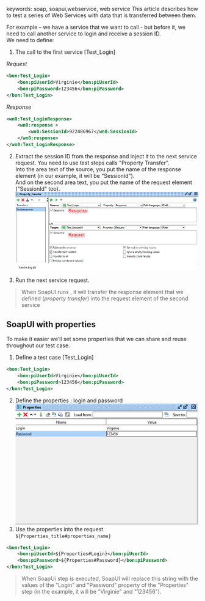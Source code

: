﻿keywords: soap, soapui,webservice, web service
This article describes how to test a series of Web Services with data that is transferred between them.

For example – we have a service that we want to call - but before it, we need to call another service to login and receive a session ID.  
We need to define:

1.	The call to the first service [Test_Login]

*Request* 
```xml
<bon:Test_Login>
    <bon:piUserId>Virginie</bon:piUserId>
    <bon:piPassword>123456</bon:piPassword>
</bon:Test_Login>
```
*Response*  
```xml
<wn0:Test_LoginResponse>
    <wn0:response >
        <wn0:SessionId>922486967</wn0:SessionId>
    </wn0:response>
</wn0:Test_LoginResponse>
```

2.	Extract the session ID from the response and inject it to the next service request. You need to use test steps calls "Property Transfer".  
Into the area text of the source, you put the name of the response element (in our example, it will be "SessionId").  
And on the second area text, you put the name of the request element ("SessionId" too).  
![](2019-03-18_13h51_32.png)


3.	Run the next service request.  

>When SoapUI runs , it will transfer the response element that we defined (*property transfer*) into the request element of the second service


## SoapUI with properties

To make it easier we’ll set some properties that we can share and reuse throughout our test case.

1.	Define a test case [Test_Login]
```xml
<bon:Test_Login>
    <bon:piUserId>Virginie</bon:piUserId>
    <bon:piPassword>123456</bon:piPassword>
</bon:Test_Login>
```
2.	Define the properties : login and password  
![](2019-03-18_14h10_05.png)
3. Use the properties into the request `${Properties_title#properties_name}`
```xml
<bon:Test_Login>
    <bon:piUserId>${Properties#Login}</bon:piUserId>
    <bon:piPassword>${Properties#Password}</bon:piPassword>
</bon:Test_Login>
```

>When SoapUi step is executed, SoapUI will replace this string with the values of the "Login" and "Password" property of the "Properties" step (in the example, it will be "Virginie" and "123456").

